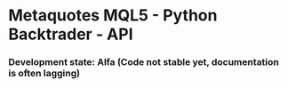 # Metaquotes MQL5 - Python Backtrader - API

### Development state: Alfa (Code not stable yet, documentation is often lagging)
